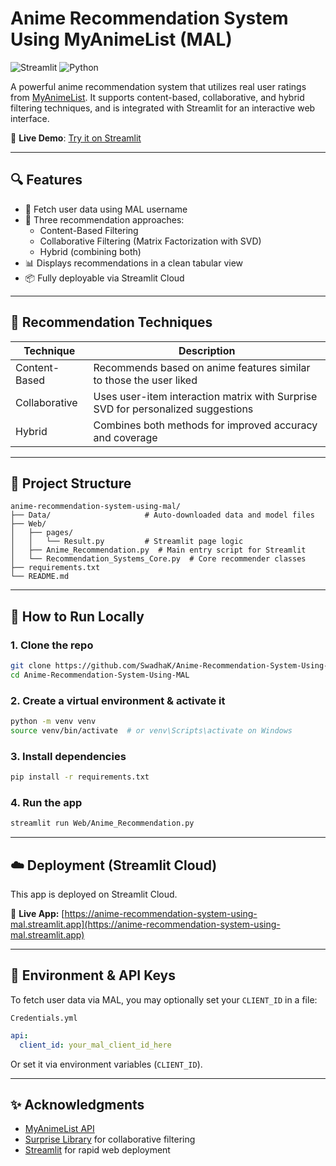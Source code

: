 # Anime Recommendation System Using MyAnimeList (MAL)

![Streamlit](https://img.shields.io/badge/Streamlit-Deployment-brightgreen)
![Python](https://img.shields.io/badge/Python-3.2%2B-blue)

A powerful anime recommendation system that utilizes real user ratings from [MyAnimeList](https://myanimelist.net/). It supports content-based, collaborative, and hybrid filtering techniques, and is integrated with Streamlit for an interactive web interface.

🚀 **Live Demo**: [Try it on Streamlit](https://anime-recommendation-system-using-mal.streamlit.app/)

---

## 🔍 Features

- 🔗 Fetch user data using MAL username
- 🤖 Three recommendation approaches:
  - Content-Based Filtering
  - Collaborative Filtering (Matrix Factorization with SVD)
  - Hybrid (combining both)
- 📊 Displays recommendations in a clean tabular view
- 📦 Fully deployable via Streamlit Cloud

---

## 🧠 Recommendation Techniques

| Technique         | Description                                                                 |
|------------------|-----------------------------------------------------------------------------|
| Content-Based     | Recommends based on anime features similar to those the user liked         |
| Collaborative     | Uses user-item interaction matrix with Surprise SVD for personalized suggestions |
| Hybrid            | Combines both methods for improved accuracy and coverage                   |

---

## 📁 Project Structure

```
anime-recommendation-system-using-mal/
├── Data/                     # Auto-downloaded data and model files
├── Web/
│   ├── pages/
│   │   └── Result.py         # Streamlit page logic
│   ├── Anime_Recommendation.py  # Main entry script for Streamlit
│   └── Recommendation_Systems_Core.py  # Core recommender classes
├── requirements.txt
└── README.md
```

---

## 🚀 How to Run Locally

### 1. Clone the repo

```bash
git clone https://github.com/SwadhaK/Anime-Recommendation-System-Using-MAL.git
cd Anime-Recommendation-System-Using-MAL
```

### 2. Create a virtual environment & activate it

```bash
python -m venv venv
source venv/bin/activate  # or venv\Scripts\activate on Windows
```

### 3. Install dependencies

```bash
pip install -r requirements.txt
```

### 4. Run the app

```bash
streamlit run Web/Anime_Recommendation.py
```

---

## ☁️ Deployment (Streamlit Cloud)

This app is deployed on Streamlit Cloud.

📍 **Live App:** [https://anime-recommendation-system-using-mal.streamlit.app](https://anime-recommendation-system-using-mal.streamlit.app)


---

## 🔐 Environment & API Keys

To fetch user data via MAL, you may optionally set your `CLIENT_ID` in a file:

`Credentials.yml`
```yaml
api:
  client_id: your_mal_client_id_here
```

Or set it via environment variables (`CLIENT_ID`).

---

## ✨ Acknowledgments

- [MyAnimeList API](https://myanimelist.net/apiconfig/references/api/v2)
- [Surprise Library](https://surpriselib.com/) for collaborative filtering
- [Streamlit](https://streamlit.io) for rapid web deployment

